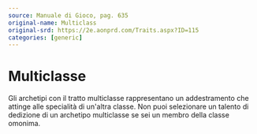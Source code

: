 ```yaml
---
source: Manuale di Gioco, pag. 635
original-name: Multiclass
original-srd: https://2e.aonprd.com/Traits.aspx?ID=115
categories: [generic]
---
```


# Multiclasse

Gli archetipi con il tratto multiclasse rappresentano un addestramento che
attinge alle specialità di un'altra classe. Non puoi selezionare un talento di
dedizione di un archetipo multiclasse se sei un membro della classe omonima.
